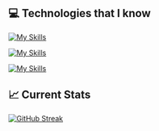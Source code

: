 ## 💻 Technologies that I know

[![My Skills](https://skillicons.dev/icons?i=js,css,html,nodejs)](https://skillicons.dev)

[![My Skills](https://skillicons.dev/icons?i=react,express,mongodb,next)](https://skillicons.dev)

[![My Skills](https://skillicons.dev/icons?i=tailwindcss,bootstrap,mui,firebase)](https://skillicons.dev)

## 📈 Current Stats
[![GitHub Streak](https://github-readme-streak-stats.herokuapp.com?user=Rakibki&theme=react&date_format=j%20M%5B%20Y%5D)](https://git.io/streak-stats)

<!--
**Rakibki/Rakibki** is a ✨ _special_ ✨ repository because its `README.md` (this file) appears on your GitHub profile.

Here are some ideas to get you started:

- 🔭 I’m currently working on ...
- 🌱 I’m currently learning ...
- 👯 I’m looking to collaborate on ...
- 🤔 I’m looking for help with ...
- 💬 Ask me about ...
- 📫 How to reach me: ...
- 😄 Pronouns: ...
- ⚡ Fun fact: ...
-->
